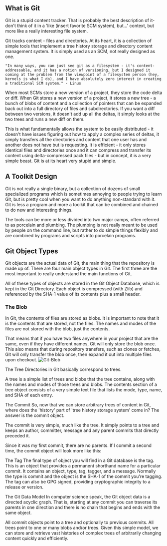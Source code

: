 ## What is Git
Git is a stupid content tracker. That is probably the best description of it- don't think of it in a 'like (insert favorite SCM system), but...' context, but more like a really interesting file system.

Git tracks content - files and directories. At its heart, it is a collection of simple tools that implement a tree history storage and directory content management system. It is simply used as an SCM, not really designed as one.

`"In many ways, you can just see git as a filesystem - it's content-addressable, and it has a notion of versioning, but I designed it coming at the problem from the viewpoint of a filesystem person (hey, kernels is what I do), and I have absolutely zero interest in creating a traditional SCM system." - Linus`

When most SCMs store a new version of a project, they store the code delta or diff. When Git stores a new version of a project, it stores a new tree - a bunch of blobs of content and a collection of pointers that can be expanded back out into a full directory of files and subdirectories. If you want a diff between two versions, it doesn't add up all the deltas, it simply looks at the two trees and runs a new diff on them. 

This is what fundamentally allows the system to be easily distributed  - it doesn't have issues figuring out how to apply a complex series of deltas, it simply transfers all the directories and content that one user has and another does not have but is requesting. It is efficient - it only stores identical files and directories once and it can compress and transfer its content using delta-compressed pack files - but in concept, it is a very simple beast. Git is at its heart very stupid and simple.



## A Toolkit Design
Git is not really a single binary, but a collection of dozens of small specialized programs which is sometimes annoying to people trying to learn Git, but is pretty cool when you want to do anything non-standard with it. Git is less a program and more a toolkit that can be combined and chained to do new and interesting things.

The tools can be more or less divided into two major camps, often referred to as porcelain and plumbing. The plumbing is not really meant to be used by people on the command line, but rather to do simple things flexibly and are combined by programs and scripts into porcelain programs. 

## Git Object Types
Git objects are the actual data of Git, the main thing that the repository is made up of. There are four main object types in Git. The first three are the most important to really understand the main functions of Git.

All of these types of objects are stored in the Git Object Database, which is kept in the Git Directory. Each object is compressed (with Zlib) and referenced by the SHA-1 value of its contents plus a small header.

### The Blob
In Git, the contents of files are stored as blobs. It is important to note that it is the contents that are stored, not the files. The names and modes of the files are not stored with the blob, just the contents.

That means that if you have two files anywhere in your project that are the same, even if they have different names, Git will only store the blob once. This also means that during repository transfers, such as clones or fetches, Git will only transfer the blob once, then expand it out into multiple files upon checkout.
![Git-Blob](/ericcodemonkey.github.io/docs/assets/images/Git-Blob.png)







The Tree
Directories in Git basically correspond to trees.



A tree is a simple list of trees and blobs that the tree contains, along with the names and modes of those trees and blobs. The contents section of a tree object consists of a very simple text file that lists the mode, type, name, and SHA of each entry.



The Commit
So, now that we can store arbitrary trees of content in Git, where does the 'history' part of  'tree history storage system' come in? The answer is the commit object.



The commit is very simple, much like the tree. It simply points to a tree and keeps an author, committer, message and any parent commits that directly preceded it.

Since it was my first commit, there are no parents. If I commit a second time, the commit object will look more like this:



The Tag
The final type of object you will find in a Git database is the tag. This is an object that provides a permanent shorthand name for a particular commit. It contains an object, type, tag, tagger, and a message. Normally the type is commit and the object is the SHA-1 of the commit you're tagging. The tag can also be GPG signed, providing cryptographic integrity to a release or version.



The Git Data Model
In computer science speak, the Git object data is a directed acyclic graph. That is, starting at any commit you can traverse its parents in one direction and there is no chain that begins and ends with the same object.

All commit objects point to a tree and optionally to previous commits. All trees point to one or many blobs and/or trees. Given this simple model, we can store and retrieve vast histories of complex trees of arbitrarily changing content quickly and efficiently.
